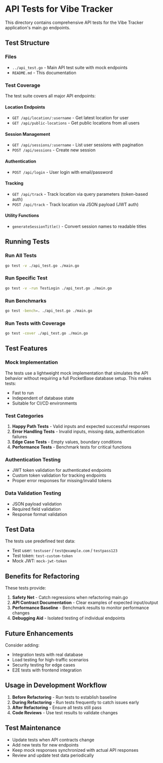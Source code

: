 # API Tests for Vibe Tracker

This directory contains comprehensive API tests for the Vibe Tracker application's main.go endpoints.

## Test Structure

### Files

- `../api_test.go` - Main API test suite with mock endpoints
- `README.md` - This documentation

### Test Coverage

The test suite covers all major API endpoints:

#### Location Endpoints
- `GET /api/location/:username` - Get latest location for user
- `GET /api/public-locations` - Get public locations from all users

#### Session Management
- `GET /api/sessions/:username` - List user sessions with pagination
- `POST /api/sessions` - Create new session

#### Authentication
- `POST /api/login` - User login with email/password

#### Tracking
- `GET /api/track` - Track location via query parameters (token-based auth)
- `POST /api/track` - Track location via JSON payload (JWT auth)

#### Utility Functions
- `generateSessionTitle()` - Convert session names to readable titles

## Running Tests

### Run All Tests
```bash
go test -v ./api_test.go ./main.go
```

### Run Specific Test
```bash
go test -v -run TestLogin ./api_test.go ./main.go
```

### Run Benchmarks
```bash
go test -bench=. ./api_test.go ./main.go
```

### Run Tests with Coverage
```bash
go test -cover ./api_test.go ./main.go
```

## Test Features

### Mock Implementation
The tests use a lightweight mock implementation that simulates the API behavior without requiring a full PocketBase database setup. This makes tests:
- Fast to run
- Independent of database state
- Suitable for CI/CD environments

### Test Categories

1. **Happy Path Tests** - Valid inputs and expected successful responses
2. **Error Handling Tests** - Invalid inputs, missing data, authentication failures
3. **Edge Case Tests** - Empty values, boundary conditions
4. **Performance Tests** - Benchmark tests for critical functions

### Authentication Testing
- JWT token validation for authenticated endpoints
- Custom token validation for tracking endpoints
- Proper error responses for missing/invalid tokens

### Data Validation Testing
- JSON payload validation
- Required field validation
- Response format validation

## Test Data

The tests use predefined test data:
- Test user: `testuser` / `test@example.com` / `testpass123`
- Test token: `test-custom-token`
- Mock JWT: `mock-jwt-token`

## Benefits for Refactoring

These tests provide:

1. **Safety Net** - Catch regressions when refactoring main.go
2. **API Contract Documentation** - Clear examples of expected input/output
3. **Performance Baseline** - Benchmark results to monitor performance changes
4. **Debugging Aid** - Isolated testing of individual endpoints

## Future Enhancements

Consider adding:
- Integration tests with real database
- Load testing for high-traffic scenarios
- Security testing for edge cases
- E2E tests with frontend integration

## Usage in Development Workflow

1. **Before Refactoring** - Run tests to establish baseline
2. **During Refactoring** - Run tests frequently to catch issues early
3. **After Refactoring** - Ensure all tests still pass
4. **Code Reviews** - Use test results to validate changes

## Test Maintenance

- Update tests when API contracts change
- Add new tests for new endpoints
- Keep mock responses synchronized with actual API responses
- Review and update test data periodically